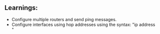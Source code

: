 ## Learnings:
* Configure multiple routers and send ping messages.
* Configure interfaces using hop addresses using the syntax: "ip address <dest addr> <subnet mask> <next hop address>"
